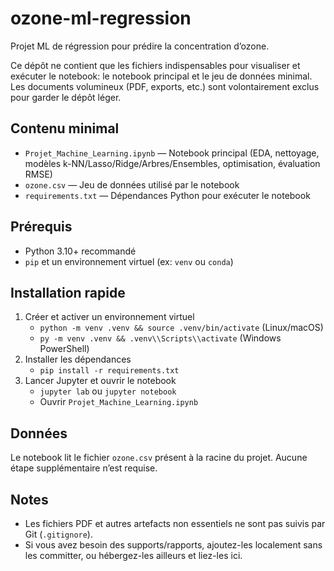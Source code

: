 # ozone-ml-regression

Projet ML de régression pour prédire la concentration d’ozone.

Ce dépôt ne contient que les fichiers indispensables pour visualiser et exécuter le notebook: le notebook principal et le jeu de données minimal. Les documents volumineux (PDF, exports, etc.) sont volontairement exclus pour garder le dépôt léger.

## Contenu minimal
- `Projet_Machine_Learning.ipynb` — Notebook principal (EDA, nettoyage, modèles k-NN/Lasso/Ridge/Arbres/Ensembles, optimisation, évaluation RMSE)
- `ozone.csv` — Jeu de données utilisé par le notebook
- `requirements.txt` — Dépendances Python pour exécuter le notebook

## Prérequis
- Python 3.10+ recommandé
- `pip` et un environnement virtuel (ex: `venv` ou `conda`)

## Installation rapide
1) Créer et activer un environnement virtuel
   - `python -m venv .venv && source .venv/bin/activate` (Linux/macOS)
   - `py -m venv .venv && .venv\\Scripts\\activate` (Windows PowerShell)
2) Installer les dépendances
   - `pip install -r requirements.txt`
3) Lancer Jupyter et ouvrir le notebook
   - `jupyter lab` ou `jupyter notebook`
   - Ouvrir `Projet_Machine_Learning.ipynb`

## Données
Le notebook lit le fichier `ozone.csv` présent à la racine du projet. Aucune étape supplémentaire n’est requise.

## Notes
- Les fichiers PDF et autres artefacts non essentiels ne sont pas suivis par Git (`.gitignore`).
- Si vous avez besoin des supports/rapports, ajoutez-les localement sans les committer, ou hébergez-les ailleurs et liez-les ici.
